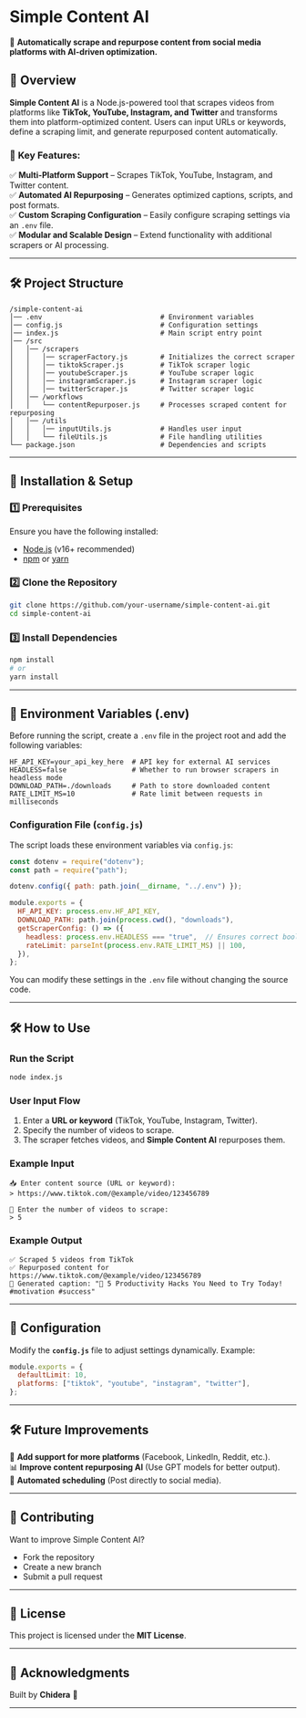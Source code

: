 # **Simple Content AI**  

📢 **Automatically scrape and repurpose content from social media platforms with AI-driven optimization.**  

## **📝 Overview**  
**Simple Content AI** is a Node.js-powered tool that scrapes videos from platforms like **TikTok, YouTube, Instagram, and Twitter** and transforms them into platform-optimized content. Users can input URLs or keywords, define a scraping limit, and generate repurposed content automatically.  

### 🔹 **Key Features:**  
✅ **Multi-Platform Support** – Scrapes TikTok, YouTube, Instagram, and Twitter content.  
✅ **Automated AI Repurposing** – Generates optimized captions, scripts, and post formats.  
✅ **Custom Scraping Configuration** – Easily configure scraping settings via an `.env` file.  
✅ **Modular and Scalable Design** – Extend functionality with additional scrapers or AI processing.  

---

## **🛠 Project Structure**  
```
/simple-content-ai
│── .env                             # Environment variables
│── config.js                        # Configuration settings
│── index.js                         # Main script entry point
│── /src
│   │── /scrapers
│   │   │── scraperFactory.js        # Initializes the correct scraper
│   │   │── tiktokScraper.js         # TikTok scraper logic
│   │   │── youtubeScraper.js        # YouTube scraper logic
│   │   │── instagramScraper.js      # Instagram scraper logic
│   │   │── twitterScraper.js        # Twitter scraper logic
│   │── /workflows
│   │   └── contentRepurposer.js     # Processes scraped content for repurposing
│   │── /utils
│   │   │── inputUtils.js            # Handles user input
│   │   └── fileUtils.js             # File handling utilities
└── package.json                     # Dependencies and scripts
```

---

## **🚀 Installation & Setup**  
### **1️⃣ Prerequisites**  
Ensure you have the following installed:  
- [Node.js](https://nodejs.org/) (v16+ recommended)  
- [npm](https://www.npmjs.com/) or [yarn](https://yarnpkg.com/)  

### **2️⃣ Clone the Repository**  
```bash
git clone https://github.com/your-username/simple-content-ai.git
cd simple-content-ai
```

### **3️⃣ Install Dependencies**  
```bash
npm install
# or
yarn install
```

---

## **🔑 Environment Variables (.env)**  
Before running the script, create a `.env` file in the project root and add the following variables:

```
HF_API_KEY=your_api_key_here  # API key for external AI services
HEADLESS=false                # Whether to run browser scrapers in headless mode
DOWNLOAD_PATH=./downloads     # Path to store downloaded content
RATE_LIMIT_MS=10              # Rate limit between requests in milliseconds
```

### **Configuration File (`config.js`)**  
The script loads these environment variables via `config.js`:
```javascript
const dotenv = require("dotenv");
const path = require("path");

dotenv.config({ path: path.join(__dirname, "../.env") });

module.exports = {
  HF_API_KEY: process.env.HF_API_KEY,
  DOWNLOAD_PATH: path.join(process.cwd(), "downloads"),
  getScraperConfig: () => ({
    headless: process.env.HEADLESS === "true",  // Ensures correct boolean parsing
    rateLimit: parseInt(process.env.RATE_LIMIT_MS) || 100,
  }),
};
```
You can modify these settings in the `.env` file without changing the source code.

---

## **🛠 How to Use**  
### **Run the Script**  
```bash
node index.js
```

### **User Input Flow**  
1. Enter a **URL or keyword** (TikTok, YouTube, Instagram, Twitter).  
2. Specify the number of videos to scrape.  
3. The scraper fetches videos, and **Simple Content AI** repurposes them.  

### **Example Input**  
```
📥 Enter content source (URL or keyword):  
> https://www.tiktok.com/@example/video/123456789  

🎯 Enter the number of videos to scrape:  
> 5  
```

### **Example Output**  
```
✅ Scraped 5 videos from TikTok  
✅ Repurposed content for https://www.tiktok.com/@example/video/123456789  
📄 Generated caption: "🚀 5 Productivity Hacks You Need to Try Today! #motivation #success"
```

---

## **📌 Configuration**  
Modify the **`config.js`** file to adjust settings dynamically. Example:
```javascript
module.exports = {
  defaultLimit: 10,
  platforms: ["tiktok", "youtube", "instagram", "twitter"],
};
```

---

## **🛠 Future Improvements**  
🚀 **Add support for more platforms** (Facebook, LinkedIn, Reddit, etc.).  
📊 **Improve content repurposing AI** (Use GPT models for better output).  
📅 **Automated scheduling** (Post directly to social media).  

---

## **🤝 Contributing**  
Want to improve Simple Content AI?  
- Fork the repository  
- Create a new branch  
- Submit a pull request  

---

## **📝 License**  
This project is licensed under the **MIT License**.  

---

## **🙌 Acknowledgments**  
Built by **Chidera** 🚀  

---

